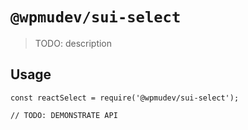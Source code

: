 # `@wpmudev/sui-select`

> TODO: description

## Usage

```
const reactSelect = require('@wpmudev/sui-select');

// TODO: DEMONSTRATE API
```

